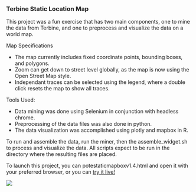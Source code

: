 ### Terbine Static Location Map

This project was a fun exercise that has two main components, one to mine the data from Terbine, and one to preprocess and visualize the data on a world map.


Map Specifications
- The map currently includes fixed coordinate points, bounding boxes, and polygons.
- Zoom can get down to street level globally, as the map is now using the Open Street Map style.
- Independant traces can be selected using the legend, where a double click resets the map to show all traces.

Tools Used:
- Data mining was done using Selenium in conjunction with headless chrome.
- Preprocessing of the data files was also done in python.
- The data visualization was accomplished using plotly and mapbox in R.

To run and assemble the data, run the miner, then the assemble_widget.sh to process and visualize the data. 
All scripts expect to be run in the directory where the resulting files are placed.

To launch this project, you can potestaticmapboxv1.4.html and open it with your preferred browser,
or you can [try it live!](https://raw.githack.com/thenick775/Terbine-Map/master/potestaticmapboxv1.4.html)

![](mapex3v3.gif)
